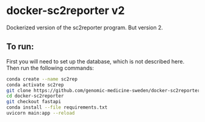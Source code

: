 # docker-sc2reporter v2
Dockerized version of the sc2reporter program. But version 2.

## To run:
First you will need to set up the database, which is not described here.
Then run the following commands:
```bash
conda create --name sc2rep
conda activate sc2rep
git clone https://github.com/genomic-medicine-sweden/docker-sc2reporter/
cd docker-sc2reporter
git checkout fastapi
conda install --file requirements.txt
uvicorn main:app --reload
```
